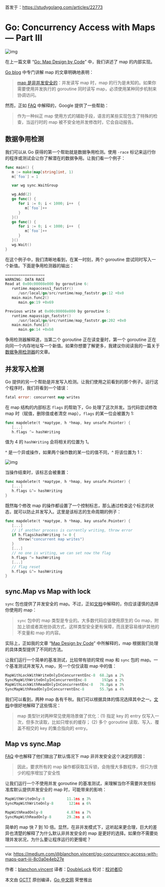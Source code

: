 首发于：https://studygolang.com/articles/22773

# Go: Concurrency Access with Maps — Part III

![img](https://github.com/studygolang/gctt-images/blob/master/go-concurrency-access-with-maps-Part-III/1_uZMa7x3KBqJKJ6rWtnZFwA.png?raw=true)

在上一篇文章 “[Go: Map Design by Code](https://medium.com/@blanchon.vincent/go-map-design-by-code-part-ii-50d111557c08)” 中，我们讲述了 map 的内部实现。

[Go blog](https://blog.golang.org/go-maps-in-action) 中专门讲解 map 的文章明确地表明：

> [map 是非并发安全的](https://golang.org/doc/faq#atomic_maps)：并发读写 map 时，map 的行为是未知的。如果你需要使用并发执行的 goroutine 同时读写 map，必须使用某种同步机制来协调访问。

然而，正如 [FAQ](https://golang.org/doc/faq#atomic_maps) 中解释的，Google 提供了一些帮助：

> 作为一种纠正 map 使用方式的辅助手段，语言的某些实现包含了特殊的检查，当运行时的 map 被不安全地并发修改时，它会自动报告。

## 数据争用检测

我们可以从 Go 获得的第一个帮助就是数据争用检测。使用 `-race` 标记来运行你的程序或测试会让你了解潜在的数据争用。让我们看一个例子：

```go
func main() {
   m := make(map[string]int, 1)
   m[`foo`] = 1

   var wg sync.WaitGroup

   wg.Add(2)
   go func() {
      for i := 0; i < 1000; i++  {
         m[`foo`]++
      }
   }()
   go func() {
      for i := 0; i < 1000; i++  {
         m[`foo`]++
      }
   }()
   wg.Wait()
}
```

在这个例子中，我们清晰地看到，在某一时刻，两个 goroutine 尝试同时写入一个新值。下面是争用检测器的输出：

```go
==================
WARNING: DATA RACE
Read at 0x00c00008e000 by goroutine 6:
   runtime.mapaccess1_faststr()
      /usr/local/go/src/runtime/map_faststr.go:12 +0x0
   main.main.func2()
      main.go:19 +0x69

Previous write at 0x00c00008e000 by goroutine 5:
   runtime.mapassign_faststr()
      /usr/local/go/src/runtime/map_faststr.go:202 +0x0
   main.main.func1()
      main.go:14 +0xb8
```

争用检测器解释道，当第二个 goroutine 正在读变量时，第一个 goroutine 正在向同一个内存地址写一个新值。如果你想要了解更多，我建议你阅读我的一篇关于[数据争用检测器](https://medium.com/@blanchon.vincent/go-race-detector-with-threadsanitizer-8e497f9e42db)的文章。

## 并发写入检测

Go 提供的另一个帮助是并发写入检测。让我们使用之前看到的那个例子。运行这个程序时，我们将看到一个错误：

```go
fatal error: concurrent map writes
```

在 map 结构的内部标志 `flags` 的帮助下，Go 处理了这次并发。当代码尝试修改 map 时（赋值，删除值或者清空 map），`flags` 的某一位会被置为 1:

```go
func mapdelete(t *maptype, h *hmap, key unsafe.Pointer) {
   [...]
   h.flags ^= hashWriting
```

值为 4 的 `hashWriting` 会将相关的位置为 1。

^ 是一个异或操作，如果两个操作数的某一位的值不同，^ 将该位置为 1：

![img](https://github.com/studygolang/gctt-images/blob/master/go-concurrency-access-with-maps-Part-III/1_4OrKbRPWgBTNf-zvSYr_hA.png?raw=true)

当操作结束时，该标志会被重置：

```go
func mapdelete(t *maptype, h *hmap, key unsafe.Pointer) {
   [...]
   h.flags &^= hashWriting
}
```

既然每个修改 map 的操作都设置了一个控制标志，那么通过检查这个标志的状态，就可以防止并发写入。这里是该标志的生命周期的例子：

```go
func mapdelete(t *maptype, h *hmap, key unsafe.Pointer) {
   [...]
   // if another process is currently writing, throw error
   if h.flags&hashWriting != 0 {
      throw("concurrent map writes")
   }
   [...]
   // no one is writing, we can set now the flag
   h.flags ^= hashWriting
   [...]
   // flag reset
   h.flags &^= hashWriting
}
```

## sync.Map vs Map with lock

`sync` 包也提供了并发安全的 map。不过，正如[文档](https://golang.org/pkg/sync/)中解释的，你应该谨慎的选择你使用的 map：

> `sync` 包中的 map 类型是专业的。大多数代码应该使用原生的 Go map，附加上锁或者其他协调方式，这样类型安全更有保障，而且更容易维护其他的不变量和 map 的内容。

实际上，正如我的文章 “[Map Design by Code](https://medium.com/@blanchon.vincent/go-map-design-by-code-part-ii-july-50d111557c08)” 中所解释的，map 根据我们处理的具体类型提供了不同的方法。

让我们运行一个简单的基准测试，比较带有锁的常规 map 和 `sync` 包的 map。一个基准测试并发写入 map，另一个仅仅读取 map 中的值：

```go
MapWithLockWithWriteOnlyInConcurrentEnc-8  68.2µs ± 2%
SyncMapWithWriteOnlyInConcurrentEnc-8       192µs ± 2%
MapWithLockWithReadOnlyInConcurrentEnc-8   76.8µs ± 3%
SyncMapWithReadOnlyInConcurrentEnc-8       55.7µs ± 4%
```

我们可以看到，两种 map 各有千秋。我们可以根据具体的情况选择其中之一。[文档](https://golang.org/pkg/sync/#Map)中很好地解释了这些情况：

> map 类型针对两种常见使用场景做了优化：(1) 指定 key 的 entry 仅写入一次，但多次读取，比如只增长的缓存； (2) 多个 goroutine 读取、写入、覆盖不相交的 key 的集合指向的 entry。

## Map vs sync.Map

[FAQ](https://golang.org/doc/faq#atomic_maps) 中也解释了他们做出了默认情况下 map 非并发安全这个决定的原因：

> 因此，要求所有的 map 操作都获取互斥锁，会拖慢大多数程序，但只为很少的程序增加了安全性

让我们运行一个不使用并发 goroutine 的基准测试，来理解当你不需要并发但标准库默认提供并发安全的 map 时，可能带来的影响：

```go
MapWithWriteOnly-8          11.1ns ± 3%
SyncMapWithWriteOnly-8       121ns ± 6%

MapWithReadOnly-8           4.87ns ± 7%
SyncMapWithReadOnly-8       29.2ns ± 4%
```

简单的 map 快 7 到 10 倍。显然，在非并发模式下，这听起来更合理，巨大的差异也清楚的解释了为什么默认非并发安全的 map 是更好的选择。如果你不需要处理并发状况，为什么要让程序运行的更慢呢？

---
via: https://medium.com/@blanchon.vincent/go-concurrency-access-with-maps-part-iii-8c0a0e4eb27e

作者：[blanchon.vincent](https://medium.com/@blanchon.vincent)
译者：[DoubleLuck](https://github.com/DoubleLuck)
校对：[校对者ID](https://github.com/dingdingzhou)

本文由 [GCTT](https://github.com/studygolang/GCTT) 原创编译，[Go 中文网](https://studygolang.com/) 荣誉推出
